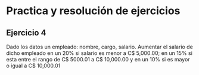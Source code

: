 # Practica y resolución de ejercicios
## Ejercicio 4

Dado los datos un empleado: nombre, cargo, salario. Aumentar el salario de dicho empleado 
en un 20% si salario es menor a C$ 5,000.00; en un 15% si esta entre el rango de C$ 5000.01 
a C$ 10,000.00 y en un 10% si es mayor o igual a C$ 10,000.01

